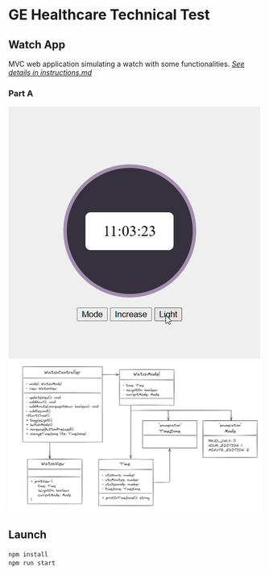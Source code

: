 # GE Healthcare Technical Test

## Watch App

MVC web application simulating a watch with some functionalities. [_See details in instructions.md_](./instructions.md)

### Part A

![screen record of the first part of the project](img/part_a_timezone.gif)
![UML class diagram](img/UML_partA.png)

## Launch

```javascript
npm install
npm run start
```
